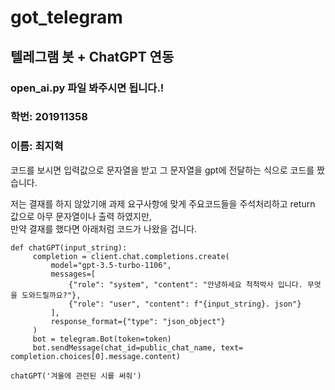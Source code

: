 # got_telegram
## 텔레그램 봇 + ChatGPT 연동 


### open_ai.py 파일 봐주시면 됩니다.!

### 학번: 201911358
### 이름: 최지혁

코드를 보시면 입력값으로 문자열을 받고 그 문자열을 gpt에 전달하는 식으로 코드를 짰습니다. <br>

저는 결재를 하지 않았기애 과제 요구사항에 맞게 주요코드들을 주석처리하고 return 값으로 아무 문자열이나 출력 하였지만, <br> 
만약 결재를 했다면 아래처럼 코드가 나왔을 겁니다. 
```
def chatGPT(input_string):
     completion = client.chat.completions.create(
         model="gpt-3.5-turbo-1106",
         messages=[
             {"role": "system", "content": "안녕하세요 척척박사 입니다. 무엇을 도와드릴까요?"},
             {"role": "user", "content": f"{input_string}. json"}
         ],
         response_format={"type": "json_object"}
     )
     bot = telegram.Bot(token=token)
     bot.sendMessage(chat_id=public_chat_name, text= completion.choices[0].message.content)

chatGPT('겨울에 관련된 시를 써줘')
```

